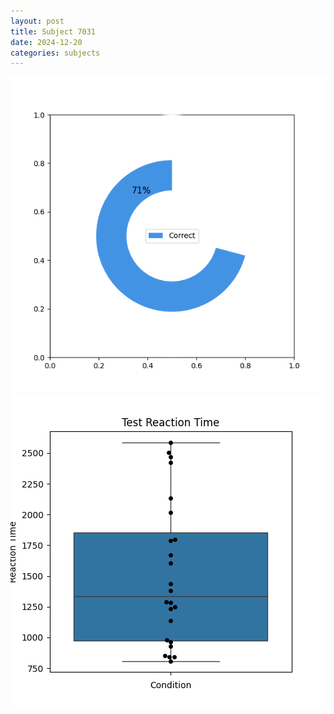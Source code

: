 ```yaml
---
layout: post
title: Subject 7031
date: 2024-12-20
categories: subjects
---
```


![](data/7031/run-2/7031_FN_acc_test.png)
![](data/7031/run-2/7031_FN_rt.png)
